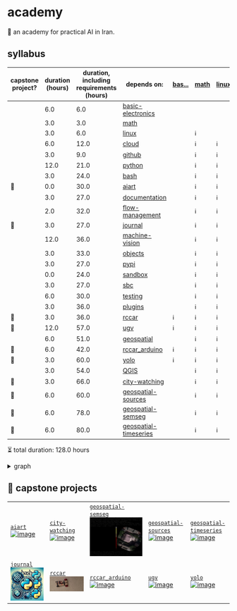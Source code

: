 # academy

📐 an academy for practical AI in Iran.

## syllabus

| capstone project? | duration (hours) | duration, including requirements (hours) | depends on: | [bas...](./syllabus/basic-electronics.md) | [math](./syllabus/math.md) | [linux](./syllabus/linux.md) | [cloud](./syllabus/cloud.md) | [github](./syllabus/github.md) | [python](./syllabus/python.md) | [bash](./syllabus/bash.md) | [aiart](./syllabus/aiart.md) | [doc...](./syllabus/documentation.md) | [flo...](./syllabus/flow-management.md) | [jou...](./syllabus/journal.md) | [mac...](./syllabus/machine-vision.md) | [obj...](./syllabus/objects.md) | [pypi](./syllabus/pypi.md) | [san...](./syllabus/sandbox.md) | [sbc](./syllabus/sbc.md) | [tes...](./syllabus/testing.md) | [plu...](./syllabus/plugins.md) | [rccar](./syllabus/rccar.md) | [ugv](./syllabus/ugv.md) | [geo...](./syllabus/geospatial.md) | [rcc...](./syllabus/rccar_arduino.md) | [yolo](./syllabus/yolo.md) | [QGIS](./syllabus/QGIS.md) | [cit...](./syllabus/city-watching.md) | [geo...](./syllabus/geospatial-sources.md) | [geo...](./syllabus/geospatial-semseg.md) | [geo...](./syllabus/geospatial-timeseries.md) |
|-|-|-|-|-|-|-|-|-|-|-|-|-|-|-|-|-|-|-|-|-|-|-|-|-|-|-|-|-|-|-|-|
|  | 6.0 | 6.0 | [basic-electronics](./syllabus/basic-electronics.md) |  |  |  |  |  |  |  |  |  |  |  |  |  |  |  |  |  |  |  |  |  |  |  |  |  |  |  |  |
|  | 3.0 | 3.0 | [math](./syllabus/math.md) |  |  |  |  |  |  |  |  |  |  |  |  |  |  |  |  |  |  |  |  |  |  |  |  |  |  |  |  |
|  | 3.0 | 6.0 | [linux](./syllabus/linux.md) |  | ℹ️ |  |  |  |  |  |  |  |  |  |  |  |  |  |  |  |  |  |  |  |  |  |  |  |  |  |  |
|  | 6.0 | 12.0 | [cloud](./syllabus/cloud.md) |  | ℹ️ | ℹ️ |  |  |  |  |  |  |  |  |  |  |  |  |  |  |  |  |  |  |  |  |  |  |  |  |  |
|  | 3.0 | 9.0 | [github](./syllabus/github.md) |  | ℹ️ | ℹ️ |  |  |  |  |  |  |  |  |  |  |  |  |  |  |  |  |  |  |  |  |  |  |  |  |  |
|  | 12.0 | 21.0 | [python](./syllabus/python.md) |  | ℹ️ | ℹ️ |  | ℹ️ |  |  |  |  |  |  |  |  |  |  |  |  |  |  |  |  |  |  |  |  |  |  |  |
|  | 3.0 | 24.0 | [bash](./syllabus/bash.md) |  | ℹ️ | ℹ️ |  | ℹ️ | ℹ️ |  |  |  |  |  |  |  |  |  |  |  |  |  |  |  |  |  |  |  |  |  |  |
| 📐 | 0.0 | 30.0 | [aiart](./syllabus/aiart.md) |  | ℹ️ | ℹ️ | ℹ️ | ℹ️ | ℹ️ | ℹ️ |  |  |  |  |  |  |  |  |  |  |  |  |  |  |  |  |  |  |  |  |  |
|  | 3.0 | 27.0 | [documentation](./syllabus/documentation.md) |  | ℹ️ | ℹ️ |  | ℹ️ | ℹ️ | ℹ️ |  |  |  |  |  |  |  |  |  |  |  |  |  |  |  |  |  |  |  |  |  |
|  | 2.0 | 32.0 | [flow-management](./syllabus/flow-management.md) |  | ℹ️ | ℹ️ | ℹ️ | ℹ️ | ℹ️ | ℹ️ |  |  |  |  |  |  |  |  |  |  |  |  |  |  |  |  |  |  |  |  |  |
| 📐 | 3.0 | 27.0 | [journal](./syllabus/journal.md) |  | ℹ️ | ℹ️ |  | ℹ️ | ℹ️ | ℹ️ |  |  |  |  |  |  |  |  |  |  |  |  |  |  |  |  |  |  |  |  |  |
|  | 12.0 | 36.0 | [machine-vision](./syllabus/machine-vision.md) |  | ℹ️ | ℹ️ |  | ℹ️ | ℹ️ | ℹ️ |  |  |  |  |  |  |  |  |  |  |  |  |  |  |  |  |  |  |  |  |  |
|  | 3.0 | 33.0 | [objects](./syllabus/objects.md) |  | ℹ️ | ℹ️ | ℹ️ | ℹ️ | ℹ️ | ℹ️ |  |  |  |  |  |  |  |  |  |  |  |  |  |  |  |  |  |  |  |  |  |
|  | 3.0 | 27.0 | [pypi](./syllabus/pypi.md) |  | ℹ️ | ℹ️ |  | ℹ️ | ℹ️ | ℹ️ |  |  |  |  |  |  |  |  |  |  |  |  |  |  |  |  |  |  |  |  |  |
|  | 0.0 | 24.0 | [sandbox](./syllabus/sandbox.md) |  | ℹ️ | ℹ️ |  | ℹ️ | ℹ️ | ℹ️ |  |  |  |  |  |  |  |  |  |  |  |  |  |  |  |  |  |  |  |  |  |
|  | 3.0 | 27.0 | [sbc](./syllabus/sbc.md) |  | ℹ️ | ℹ️ |  | ℹ️ | ℹ️ | ℹ️ |  |  |  |  |  |  |  |  |  |  |  |  |  |  |  |  |  |  |  |  |  |
|  | 6.0 | 30.0 | [testing](./syllabus/testing.md) |  | ℹ️ | ℹ️ |  | ℹ️ | ℹ️ | ℹ️ |  |  |  |  |  |  |  |  |  |  |  |  |  |  |  |  |  |  |  |  |  |
|  | 3.0 | 36.0 | [plugins](./syllabus/plugins.md) |  | ℹ️ | ℹ️ |  | ℹ️ | ℹ️ | ℹ️ |  | ℹ️ |  |  |  |  |  |  |  | ℹ️ |  |  |  |  |  |  |  |  |  |  |  |
| 📐 | 3.0 | 36.0 | [rccar](./syllabus/rccar.md) | ℹ️ | ℹ️ | ℹ️ |  | ℹ️ | ℹ️ | ℹ️ |  | ℹ️ |  |  |  |  |  |  |  |  |  |  |  |  |  |  |  |  |  |  |  |
| 📐 | 12.0 | 57.0 | [ugv](./syllabus/ugv.md) | ℹ️ | ℹ️ | ℹ️ |  | ℹ️ | ℹ️ | ℹ️ |  |  |  |  | ℹ️ |  |  |  | ℹ️ |  |  |  |  |  |  |  |  |  |  |  |  |
|  | 6.0 | 51.0 | [geospatial](./syllabus/geospatial.md) |  | ℹ️ | ℹ️ | ℹ️ | ℹ️ | ℹ️ | ℹ️ |  | ℹ️ |  |  |  | ℹ️ |  |  |  | ℹ️ | ℹ️ |  |  |  |  |  |  |  |  |  |  |
| 📐 | 6.0 | 42.0 | [rccar_arduino](./syllabus/rccar_arduino.md) | ℹ️ | ℹ️ | ℹ️ |  | ℹ️ | ℹ️ | ℹ️ |  | ℹ️ |  |  |  |  |  |  |  |  |  | ℹ️ |  |  |  |  |  |  |  |  |  |
| 📐 | 3.0 | 60.0 | [yolo](./syllabus/yolo.md) | ℹ️ | ℹ️ | ℹ️ |  | ℹ️ | ℹ️ | ℹ️ |  |  |  |  | ℹ️ |  |  |  | ℹ️ |  |  |  | ℹ️ |  |  |  |  |  |  |  |  |
|  | 3.0 | 54.0 | [QGIS](./syllabus/QGIS.md) |  | ℹ️ | ℹ️ | ℹ️ | ℹ️ | ℹ️ | ℹ️ |  | ℹ️ |  |  |  | ℹ️ |  |  |  | ℹ️ | ℹ️ |  |  | ℹ️ |  |  |  |  |  |  |  |
| 📐 | 3.0 | 66.0 | [city-watching](./syllabus/city-watching.md) |  | ℹ️ | ℹ️ | ℹ️ | ℹ️ | ℹ️ | ℹ️ |  | ℹ️ |  |  | ℹ️ | ℹ️ |  |  |  | ℹ️ | ℹ️ |  |  | ℹ️ |  |  |  |  |  |  |  |
| 📐 | 6.0 | 60.0 | [geospatial-sources](./syllabus/geospatial-sources.md) |  | ℹ️ | ℹ️ | ℹ️ | ℹ️ | ℹ️ | ℹ️ |  | ℹ️ |  |  |  | ℹ️ |  |  |  | ℹ️ | ℹ️ |  |  | ℹ️ |  |  | ℹ️ |  |  |  |  |
| 📐 | 6.0 | 78.0 | [geospatial-semseg](./syllabus/geospatial-semseg.md) |  | ℹ️ | ℹ️ | ℹ️ | ℹ️ | ℹ️ | ℹ️ |  | ℹ️ |  |  | ℹ️ | ℹ️ |  |  |  | ℹ️ | ℹ️ |  |  | ℹ️ |  |  | ℹ️ |  | ℹ️ |  |  |
| 📐 | 6.0 | 80.0 | [geospatial-timeseries](./syllabus/geospatial-timeseries.md) |  | ℹ️ | ℹ️ | ℹ️ | ℹ️ | ℹ️ | ℹ️ |  | ℹ️ | ℹ️ |  | ℹ️ | ℹ️ |  |  |  | ℹ️ | ℹ️ |  |  | ℹ️ |  |  | ℹ️ |  | ℹ️ |  |  |

⏳ total duration: 128.0 hours


<details>
<summary>graph</summary>

![image](../../assets/syllabus.png)

</details>


## 📐 capstone projects

|   |   |   |   |   |
| --- | --- | --- | --- | --- |
| [`aiart`](./syllabus/aiart.md) [![image](https://github.com/kamangir/openai-commands/raw/main/assets/DALL-E.png?raw=true)](./syllabus/aiart.md)  | [`city-watching`](./syllabus/city-watching.md) [![image](https://github.com/kamangir/assets/raw/main/vanwatch/2024-01-06-20-39-46-73614-QGIS.gif)](./syllabus/city-watching.md)  | [`geospatial-semseg`](./syllabus/geospatial-semseg.md) [![image](https://github.com/kamangir/assets/raw/main/palisades/palisades-analytics-2025-01-28-09-27-20-itglyy/thumbnail-039462-378510-palisades-analytics-2025-01-28-09-27-20-itglyy.gif)](./syllabus/geospatial-semseg.md)  | [`geospatial-sources`](./syllabus/geospatial-sources.md) [![image](https://github.com/kamangir/assets/raw/main/blue-geo/Maxar-Open-Datacube.png)](./syllabus/geospatial-sources.md)  | [`geospatial-timeseries`](./syllabus/geospatial-timeseries.md) [![image](https://github.com/kamangir/assets/raw/main/geo-watch-2025-05-23-2ck64x/geo-watch-2025-05-23-2ck64x.gif)](./syllabus/geospatial-timeseries.md)  |
| [`journal`](./syllabus/journal.md) [![image](https://github.com/kamangir/assets/raw/main/blue-plugin/marquee.png?raw=true)](./syllabus/journal.md)  | [`rccar`](./syllabus/rccar.md) [![image](https://github.com/kamangir/assets2/raw/main/ravin/20250723_095155~2_1.gif)](./syllabus/rccar.md)  | [`rccar_arduino`](./syllabus/rccar_arduino.md) [![image](https://github.com/kamangir/assets2/raw/main/ravin4/20251014_164022.jpg)](./syllabus/rccar_arduino.md)  | [`ugv`](./syllabus/ugv.md) [![image](https://github.com/kamangir/assets2/raw/main/arzhang/VID-20250905-WA0014_1.gif)](./syllabus/ugv.md)  | [`yolo`](./syllabus/yolo.md) [![image](https://github.com/kamangir/assets/raw/main/swallow-debug-2025-09-25-13-16-59-rnm7jd/swallow-debug-2025-09-25-13-16-59-rnm7jd.gif)](./syllabus/yolo.md)  |
